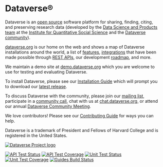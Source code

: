 Dataverse&#174; 
===============

Dataverse is an [open source][] software platform for sharing, finding, citing, and preserving research data (developed by the [Data Science and Products team](http://www.iq.harvard.edu/people/people/data-science-products) at the [Institute for Quantitative Social Science](http://iq.harvard.edu/) and the [Dataverse community][]).

[dataverse.org][] is our home on the web and shows a map of Dataverse installations around the world, a list of [features][], [integrations][] that have been made possible through [REST APIs][], our development [roadmap][], and more.

We maintain a demo site at [demo.dataverse.org][] which you are welcome to use for testing and evaluating Dataverse.

To install Dataverse, please see our [Installation Guide][] which will prompt you to download our [latest release][].

To discuss Dataverse with the community, please join our [mailing list][], participate in a [community call][], chat with us at [chat.dataverse.org][], or attend our annual [Dataverse Community Meeting][].

We love contributors! Please see our [Contributing Guide][] for ways you can help.

Dataverse is a trademark of President and Fellows of Harvard College and is registered in the United States.

[![Dataverse Project logo](src/main/webapp/resources/images/dataverseproject_logo.jpg?raw=true "Dataverse Project")](http://dataverse.org)

[![API Test Status](https://jenkins.dataverse.org/buildStatus/icon?job=IQSS-dataverse-develop&subject=API%20Test%20Status)](https://jenkins.dataverse.org/job/IQSS-dataverse-develop/)
[![API Test Coverage](https://img.shields.io/jenkins/coverage/jacoco?jobUrl=https%3A%2F%2Fjenkins.dataverse.org%2Fjob%2FIQSS-dataverse-develop&label=API%20Test%20Coverage)](https://jenkins.dataverse.org/job/IQSS-dataverse-develop/ws/target/coverage-it/index.html)
[![Unit Test Status](https://img.shields.io/travis/IQSS/dataverse?label=Unit%20Test%20Status)](https://travis-ci.org/IQSS/dataverse)
[![Unit Test Coverage](https://img.shields.io/coveralls/github/IQSS/dataverse?label=Unit%20Test%20Coverage)](https://coveralls.io/github/IQSS/dataverse?branch=develop)
[![Guides Build Status](https://github.com/OdumInstitute/dataverse/actions/workflows/sphinx_build.yml/badge.svg)](https://github.com/OdumInstitute/dataverse/actions/workflows/sphinx_build.yml)

[dataverse.org]: https://dataverse.org
[demo.dataverse.org]: https://demo.dataverse.org
[Dataverse community]: https://dataverse.org/developers
[Installation Guide]: http://guides.dataverse.org/en/latest/installation/index.html
[latest release]: https://github.com/IQSS/dataverse/releases
[features]: https://dataverse.org/software-features
[roadmap]: https://www.iq.harvard.edu/roadmap-dataverse-project
[integrations]: https://dataverse.org/integrations
[REST APIs]: http://guides.dataverse.org/en/latest/api/index.html
[Contributing Guide]: CONTRIBUTING.md
[mailing list]: https://groups.google.com/group/dataverse-community
[community call]: https://dataverse.org/community-calls
[chat.dataverse.org]: http://chat.dataverse.org
[Dataverse Community Meeting]: https://dataverse.org/events
[open source]: LICENSE.md
